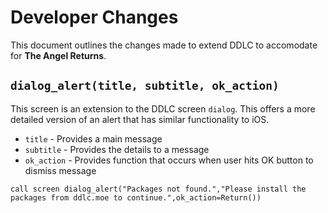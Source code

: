 # Developer Changes
This document outlines the changes made to extend DDLC to accomodate for **The Angel Returns**.

## `dialog_alert(title, subtitle, ok_action)`
This screen is an extension to the DDLC screen `dialog`. This offers a more detailed version of an alert that has similar functionality to iOS.

* `title` - Provides a main message
* `subtitle` - Provides the details to a message
* `ok_action` - Provides function that occurs when user hits OK button to dismiss message

```renpy
call screen dialog_alert("Packages not found.","Please install the packages from ddlc.moe to continue.",ok_action=Return())
```